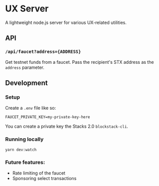 # UX Server

A lightweight node.js server for various UX-related utilities.

## API

### `/api/faucet?address={ADDRESS}`

Get testnet funds from a faucet. Pass the recipient's STX address as the `address` parameter.

## Development

### Setup

Create a `.env` file like so:

~~~
FAUCET_PRIVATE_KEY=my-private-key-here
~~~

You can create a private key the Stacks 2.0 `blockstack-cli`.

### Running locally

`yarn dev:watch`

### Future features:

- Rate limiting of the faucet
- Sponsoring select transactions
